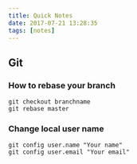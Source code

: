```yaml
---
title: Quick Notes
date: 2017-07-21 13:28:35
tags: [notes]
---
```

<!-- toc -->

## Git

### How to rebase your branch

```
git checkout branchname
git rebase master
```

### Change local user name

```
git config user.name "Your name"
git config user.email "Your email"
```
